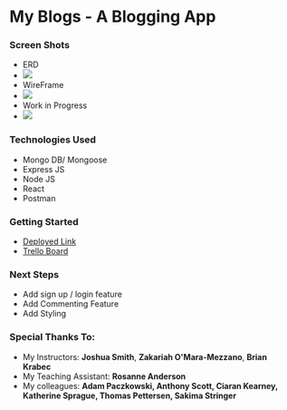 # My Blogs - A Blogging App

### Screen Shots
- ERD
- ![](https://i.imgur.com/3xpF3oN.png)
- WireFrame
- ![](https://i.imgur.com/USqX6Cl.png)
- Work in Progress
- ![](https://i.imgur.com/kVMpVdZ.png)
### Technologies Used
- Mongo DB/ Mongoose
- Express JS
- Node JS
- React
- Postman
### Getting Started
- [Deployed Link](https://main--myblogsblogging.netlify.app/)
- [Trello Board](https://trello.com/b/rHW1fU5a/bloggingapp)
### Next Steps
- Add sign up / login feature
- Add Commenting Feature
- Add Styling
### Special Thanks To:
- My Instructors: **Joshua Smith**, **Zakariah O'Mara-Mezzano**, **Brian Krabec** 
- My Teaching Assistant: **Rosanne Anderson**
- My colleagues: **Adam Paczkowski, Anthony Scott, Ciaran Kearney, Katherine Sprague, Thomas Pettersen, Sakima Stringer**
